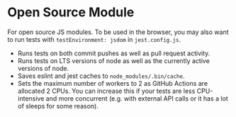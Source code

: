 # Open Source Module

For open source JS modules.
To be used in the browser, you may also want to run tests with `testEnvironment: jsdom` in `jest.config.js`.

- Runs tests on both commit pushes as well as pull request activity.
- Runs tests on LTS versions of node as well as the currently active versions of node.
- Saves eslint and jest caches to `node_modules/.bin/cache`.
- Sets the maximum number of workers to 2 as GitHub Actions are allocated 2 CPUs. You can increase this if your tests are less CPU-intensive and more concurrent (e.g. with external API calls or it has a lot of sleeps for some reason).
